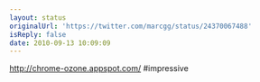 ```yaml
---
layout: status
originalUrl: 'https://twitter.com/marcgg/status/24370067488'
isReply: false
date: 2010-09-13 10:09:09
---
```


http://chrome-ozone.appspot.com/ #impressive
